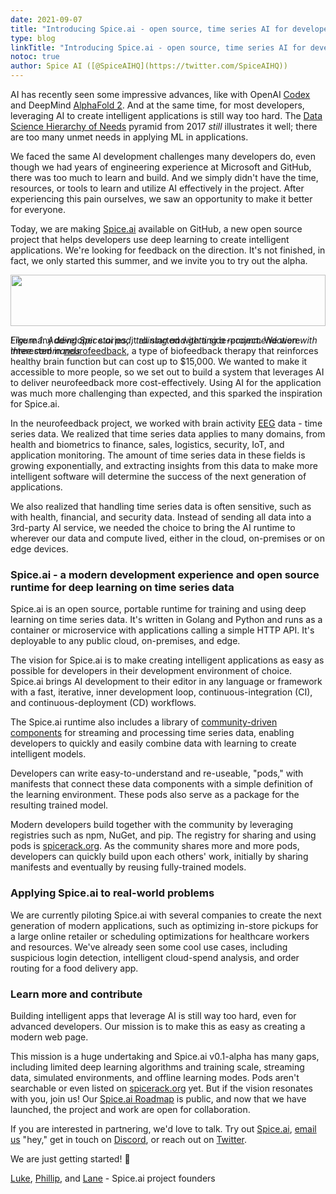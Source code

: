 ```yaml
---
date: 2021-09-07
title: "Introducing Spice.ai - open source, time series AI for developers"
type: blog
linkTitle: "Introducing Spice.ai - open source, time series AI for developers"
notoc: true
author: Spice AI ([@SpiceAIHQ](https://twitter.com/SpiceAIHQ))
---
```


AI has recently seen some impressive advances, like with OpenAI [Codex](https://openai.com/blog/openai-codex/) and DeepMind [AlphaFold 2](https://deepmind.com/blog/article/alphafold-a-solution-to-a-50-year-old-grand-challenge-in-biology). And at the same time, for most developers, leveraging AI to create intelligent applications is still way too hard. The [Data Science Hierarchy of Needs](https://hackernoon.com/the-ai-hierarchy-of-needs-18f111fcc007) pyramid from 2017 _still_ illustrates it well; there are too many unmet needs in applying ML in applications.

We faced the same AI development challenges many developers do, even though we had years of engineering experience at Microsoft and GitHub, there was too much to learn and build. And we simply didn't have the time, resources, or tools to learn and utilize AI effectively in the project. After experiencing this pain ourselves, we saw an opportunity to make it better for everyone.

Today, we are making [Spice.ai](https://spiceai.org/) available on GitHub, a new open source project that helps developers use deep learning to create intelligent applications. We're looking for feedback on the direction. It's not finished, in fact, we only started this summer, and we invite you to try out the alpha.

<div style="display: flex; justify-content: center;">
<div>
<img style="max-width: 600px;" width="100%" src="https://res.craft.do/user/full/f6ea57b9-4723-ca7b-aa16-e2a916601d59/doc/E951CFE6-D24A-4C02-A796-FFFCFC5FD5A9/A1AAFFBD-0AE9-47B5-AC9C-D37A6932CE5B_2/screen.png" />

_Figure 1. Adding Spice.ai pod, training and getting a recommendation with three commands_

</div>
</div>

Like many developer stories, it all started with a side-project. We were interested in [neurofeedback](https://en.wikipedia.org/wiki/Neurofeedback), a type of biofeedback therapy that reinforces healthy brain function but can cost up to $15,000. We wanted to make it accessible to more people, so we set out to build a system that leverages AI to deliver neurofeedback more cost-effectively. Using AI for the application was much more challenging than expected, and this sparked the inspiration for Spice.ai.

In the neurofeedback project, we worked with brain activity [EEG](https://en.wikipedia.org/wiki/Electroencephalographyhttps://en.wikipedia.org/wiki/Electroencephalography) data - time series data. We realized that time series data applies to many domains, from health and biometrics to finance, sales, logistics, security, IoT, and application monitoring. The amount of time series data in these fields is growing exponentially, and extracting insights from this data to make more intelligent software will determine the success of the next generation of applications.

We also realized that handling time series data is often sensitive, such as with health, financial, and security data. Instead of sending all data into a 3rd-party AI service, we needed the choice to bring the AI runtime to wherever our data and compute lived, either in the cloud, on-premises or on edge devices.

### Spice.ai - a modern development experience and open source runtime for deep learning on time series data

Spice.ai is an open source, portable runtime for training and using deep learning on time series data. It's written in Golang and Python and runs as a container or microservice with applications calling a simple HTTP API. It's deployable to any public cloud, on-premises, and edge.

The vision for Spice.ai is to make creating intelligent applications as easy as possible for developers in their development environment of choice. Spice.ai brings AI development to their editor in any language or framework with a fast, iterative, inner development loop, continuous-integration (CI), and continuous-deployment (CD) workflows.

The Spice.ai runtime also includes a library of [community-driven components](https://github.com/spiceai/data-components-contrib) for streaming and processing time series data, enabling developers to quickly and easily combine data with learning to create intelligent models.

Developers can write easy-to-understand and re-useable, "pods," with manifests that connect these data components with a simple definition of the learning environment. These pods also serve as a package for the resulting trained model.

Modern developers build together with the community by leveraging registries such as npm, NuGet, and pip. The registry for sharing and using pods is [spicerack.org](https://spicerack.org). As the community shares more and more pods, developers can quickly build upon each others' work, initially by sharing manifests and eventually by reusing fully-trained models.

### Applying Spice.ai to real-world problems

We are currently piloting Spice.ai with several companies to create the next generation of modern applications, such as optimizing in-store pickups for a large online retailer or scheduling optimizations for healthcare workers and resources. We've already seen some cool use cases, including suspicious login detection, intelligent cloud-spend analysis, and order routing for a food delivery app.

### Learn more and contribute

Building intelligent apps that leverage AI is still way too hard, even for advanced developers. Our mission is to make this as easy as creating a modern web page.

This mission is a huge undertaking and Spice.ai v0.1-alpha has many gaps, including limited deep learning algorithms and training scale, streaming data, simulated environments, and offline learning modes. Pods aren't searchable or even listed on [spicerack.org](http://spicerack.org) yet. But if the vision resonates with you, join us! Our [Spice.ai Roadmap](https://github.com/spiceai/spiceai/blob/trunk/docs/ROADMAP.md) is public, and now that we have launched, the project and work are open for collaboration.

If you are interested in partnering, we'd love to talk. Try out [Spice.ai](https://spiceai.org), [email us](mailto:hey@spiceai.io) "hey," get in touch on [Discord](https://discord.com/channels/803820740868571196/803820740868571199), or reach out on [Twitter](https://twitter.com/0xlukekim).

We are just getting started! 🚀

[Luke](https://twitter.com/0xlukekim), [Phillip](https://twitter.com/leblancphill), and [Lane](https://twitter.com/lanesharris) - Spice.ai project founders
